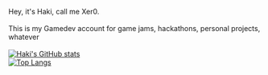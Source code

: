Hey, it's Haki, call me Xer0.
<br /><br />
This is my Gamedev account for game jams, hackathons, personal projects, whatever
<br />
<br />
[![Haki's GitHub stats](https://github-readme-stats.vercel.app/api?username=badihaki&show_icons=true&theme=great-gatsby)](https://github.com/anuraghazra/github-readme-stats)
<br />
[![Top Langs](https://github-readme-stats.vercel.app/api/top-langs/?username=anuraghazra&show_icons=true&theme=great-gatsby)](https://github.com/anuraghazra/github-readme-stats)

<!---
- 👋 Hi, I’m @badihaki. Just call me Haki.
- 👀 I’m interested in web and game development
- 🌱 I’m prficient in CSS, Javascript HTML, Ruby on Rails, React, Postgres, Node.JS, SQL, C# and many more
- 💞️ I’m looking to work on interactive user experiences. I'm constantly looking to level-up my skills!
- 📫 How to reach me: jojackblack@gmail.com | or | LinkedIn @ https://www.linkedin.com/in/badi-haki-martin-565476145/
badihaki/badihaki is a ✨ special ✨ repository because its `README.md` (this file) appears on your GitHub profile.
You can click the Preview link to take a look at your changes.
--->
